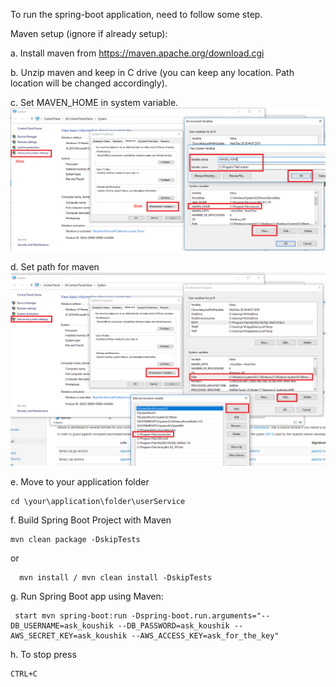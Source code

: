 To run the spring-boot application, need to follow some step.

Maven setup (ignore if already setup):

a. Install maven from https://maven.apache.org/download.cgi

b. Unzip maven and keep in C drive (you can keep any location. Path location will be changed accordingly).

c. Set MAVEN_HOME in system variable. ![img_1.png](img_1.png)

d. Set path for maven
![img.png](img.png)

e. Move to your application folder

    cd \your\application\folder\userService

f. Build Spring Boot Project with Maven

    mvn clean package -DskipTests
or

      mvn install / mvn clean install -DskipTests

g. Run Spring Boot app using Maven:

     start mvn spring-boot:run -Dspring-boot.run.arguments="--DB_USERNAME=ask_koushik --DB_PASSWORD=ask_koushik --AWS_SECRET_KEY=ask_koushik --AWS_ACCESS_KEY=ask_for_the_key"
h. To stop press

    CTRL+C